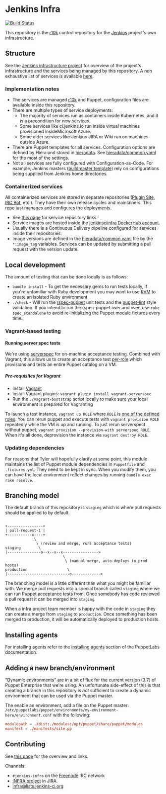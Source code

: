 # Jenkins Infra

[![Build Status](https://ci.jenkins.io/buildStatus/icon?job=Infra/jenkins-infra/production)](https://ci.jenkins.io/job/Infra/job/jenkins-infra/job/production/)

This repository is the [r10k](https://github.com/adrienthebo/r10k) control
repository for the [Jenkins](https://jenkins.io) project's own
infrastructure.

## Structure

See the [Jenkins infrastructure project](https://jenkins.io/projects/infrastructure/) for overview of the project's infrastructure and the services being managed by this repository.
A non exhaustive list of services is available [here](https://jenkins.io/projects/infrastructure/#services).

### Implementation notes

* The services are managed [r10k](https://github.com/adrienthebo/r10k) and Puppet,
  configuration files are available inside this repository.
* There are multiple types of service deployments:
  * The majority of services run as containers inside Kubernetes, and it is a precondition for new services.
  * Some services like ci.jenkins.io run inside virtual machines provisioned insideMicrosoft Azure.
  * Some older services like Jenkins JIRA or Wiki run on machines outside Azure.
* There are Puppet templates for all services.
  Configuration options are defined by Hiera and stored in [hieradata](./hieradata).
  See [hieradata/common.yaml](./hieradata/common.yaml) for the most of the settings.
* Not all services are fully configured with Configuration-as-Code.
  For example, Jenkins masters ([buildmaster template](./dist/profile/manifests/buildmaster.pp)) rely on configurations being supplied from Jenkins home directories.

### Containerized services

All containerized services are stored in separate repositories ([Plugin Site](https://plugins.jenkins.io/), [IRC Bot](https://jenkins.io/projects/infrastructure/ircbot/), etc.).
They have their own release cycles and maintainers.
This repo just manages and configures the deployments.

* See [this page](https://jenkins.io/projects/infrastructure/#services) for service repository links.
* Service images are hosted inside the [jenkinsciinfra DockerHub account](https://hub.docker.com/r/jenkinsciinfra/).
* Usually there is a Continuous Delivery pipeline configured for services inside their repositories.
* Image versions are defined in the [hieradata/common.yaml](./hieradata/common.yaml) file by the `*:image_tag` variables.
  Services can be updated by submitting a pull request with the version update.

## Local development

The amount of testing that can be done locally is as follows:

* `bundle install` - To get the necessary gems to run tests locally, if you're
  unfamiliar with Ruby development you may want to use [RVM](http://rvm.io/)
  to create an isolated Ruby environment
* `./check` - Will run the
  [rspec-puppet](http://rspec-puppet) unit tests and the
  [puppet-lint](http://puppet-lint.com) style validation. If you intend to run
  the rspec-puppet over and over, use `rake spec_standalone` to avoid
  re-initializing the Puppet module fixtures every time.

### Vagrant-based testing

#### Running server spec tests

We're using [serverspec](http://serverspec.org) for on-machine acceptance
testing. Combined with Vagrant, this allows us to create an acceptance test
[per-role](dist/role/manifests) which provisions and tests an entire Puppet
catalog on a VM.

##### Pre-requisites for Vagrant

* Install [Vagrant](https://www.vagrantup.com)
* Install Vagrant plugins: `vagrant plugin install vagrant-serverspec`
* Run the `./vagrant-bootstrap` script locally to make sure your local
  environment is prepared for Vagranting

To launch a test instance, `vagrant up ROLE` where `ROLE` is [one of the defined roles](dist/role/manifests).
You can rerun puppet and execute tests with `vagrant provision ROLE` repeatedly while the VM is up and running.
To just rerun serverspect without puppet, `vagrant provision --provision-with serverspec ROLE`.
When it's all done, deprovision the instance via `vagrant destroy ROLE`.

### Updating dependencies

For reasons that Tyler will hopefully clarify at some point, this module maintains
the list of Puppet module dependencies in `Puppetfile` and `.fixtures.yml`. They
need to be kept in sync. When you modify them, you can have the local environment
reflect changes by running `bundle exec rake resolve`.

## Branching model

The default branch of this repository is `staging` which is where pull requests
should be applied to by default.

```text

+----------------+
| pull-request-1 |
+-----------x----+
             \
              \ (review and merge, runs acceptance tests)
staging        \
|---------------o--x--x--x---------------->
                          \
                           \ (manual merge, auto-deploys to prod hosts)
production                  \
|----------------------------o------------->
```

The branching model is a little different than what you might be familiar with.
We merge pull requests into a special branch called `staging` where we can run
Puppet acceptance tests from. Once somebody has code reviewed a pull request it
can be merged into `staging`.

When a infra project team member is happy with the code in `staging` they can
create a merge from `staging` to `production`. Once something has been merged
to production, it will be automatically deployed to production hosts.

## Installing agents

For installing agents refer to the [installing
agents](http://docs.puppetlabs.com/pe/latest/install_agents.html) section of
the PuppetLabs documentation.

## Adding a new branch/environment

"Dynamic environments" are in a bit of flux for the current version (3.7) of
Puppet Enterprise that we're using. An unfortunate side-effect of this is that
creating a branch in this repository is *not* sufficient to create a dynamic
environment that can be used via the Puppet master.

The enable an environment, add a file on the Puppet master:
`/etc/puppetlabs/puppet/environments/my-environment-here/environment.conf` with
the following:

```conf
modulepath = ./dist:./modules:/opt/puppet/share/puppet/modules
manifest = ./manifests/site.pp
```

## Contributing

See [this page](https://github.com/jenkins-infra/.github/blob/master/CONTRIBUTING.md) for the overview and links.

Channels:

* `#jenkins-infra` on the [Freenode](http://freenode.net) IRC network
* [INFRA project](https://issues.jenkins-ci.org/browse/INFRA) in JIRA.
* [infra@lists.jenkins-ci.org](http://lists.jenkins-ci.org/mailman/listinfo/jenkins-infra)
